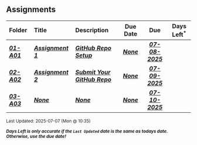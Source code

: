 ## Assignments

| Folder | Title | Description | Due Date | Due | Days Left<sup>*</sup> |
|:------|:------|:------|:-----:|:-----:|-----|
| ***<a href="https://github.com/rugbyprof/4443-Msu-IoT/tree/master/Assignments/01-A01">01-A01</a>*** | ***<a href="https://github.com/rugbyprof/4443-Msu-IoT/tree/master/Assignments/01-A01"> Assignment 1 </a>*** | ***<a href="https://github.com/rugbyprof/4443-Msu-IoT/tree/master/Assignments/01-A01"> GitHub Repo Setup</a>*** | ***<a href="https://github.com/rugbyprof/4443-Msu-IoT/tree/master/Assignments/01-A01">None</a>*** | ***<a href="https://github.com/rugbyprof/4443-Msu-IoT/tree/master/Assignments/01-A01"> 07-08-2025</a>*** |  |
| ***<a href="https://github.com/rugbyprof/4443-Msu-IoT/tree/master/Assignments/02-A02">02-A02</a>*** | ***<a href="https://github.com/rugbyprof/4443-Msu-IoT/tree/master/Assignments/02-A02"> Assignment 2 </a>*** | ***<a href="https://github.com/rugbyprof/4443-Msu-IoT/tree/master/Assignments/02-A02"> Submit Your GitHub Repo</a>*** | ***<a href="https://github.com/rugbyprof/4443-Msu-IoT/tree/master/Assignments/02-A02">None</a>*** | ***<a href="https://github.com/rugbyprof/4443-Msu-IoT/tree/master/Assignments/02-A02"> 07-09-2025</a>*** |  |
| ***<a href="https://github.com/rugbyprof/4443-Msu-IoT/tree/master/Assignments/03-A03">03-A03</a>*** | ***<a href="https://github.com/rugbyprof/4443-Msu-IoT/tree/master/Assignments/03-A03">None</a>*** | ***<a href="https://github.com/rugbyprof/4443-Msu-IoT/tree/master/Assignments/03-A03">None</a>*** | ***<a href="https://github.com/rugbyprof/4443-Msu-IoT/tree/master/Assignments/03-A03">None</a>*** | ***<a href="https://github.com/rugbyprof/4443-Msu-IoT/tree/master/Assignments/03-A03"> 07-10-2025</a>*** |  |

<sup>Last Updated: 2025-07-07 (Mon @ 10:35)</sup> 

<sup>***Days Left is only accurate if the `Last Updated` date is the same as todays date. Otherwise, use the due date!***</sup> 